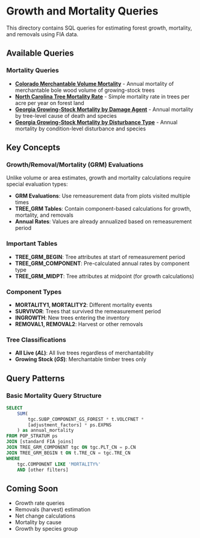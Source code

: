 # Growth and Mortality Queries

This directory contains SQL queries for estimating forest growth, mortality, and removals using FIA data.

## Available Queries

### Mortality Queries

- **[Colorado Merchantable Volume Mortality](colorado_mortality_merchantable_volume.md)** - Annual mortality of merchantable bole wood volume of growing-stock trees
- **[North Carolina Tree Mortality Rate](north_carolina_mortality_trees_per_acre.md)** - Simple mortality rate in trees per acre per year on forest land
- **[Georgia Growing-Stock Mortality by Damage Agent](georgia_growing_stock_mortality_by_agent.md)** - Annual mortality by tree-level cause of death and species
- **[Georgia Growing-Stock Mortality by Disturbance Type](georgia_growing_stock_mortality_by_disturbance.md)** - Annual mortality by condition-level disturbance and species

## Key Concepts

### Growth/Removal/Mortality (GRM) Evaluations

Unlike volume or area estimates, growth and mortality calculations require special evaluation types:

- **GRM Evaluations**: Use remeasurement data from plots visited multiple times
- **TREE_GRM Tables**: Contain component-based calculations for growth, mortality, and removals
- **Annual Rates**: Values are already annualized based on remeasurement period

### Important Tables

- **TREE_GRM_BEGIN**: Tree attributes at start of remeasurement period
- **TREE_GRM_COMPONENT**: Pre-calculated annual rates by component type
- **TREE_GRM_MIDPT**: Tree attributes at midpoint (for growth calculations)

### Component Types

- **MORTALITY1, MORTALITY2**: Different mortality events
- **SURVIVOR**: Trees that survived the remeasurement period
- **INGROWTH**: New trees entering the inventory
- **REMOVAL1, REMOVAL2**: Harvest or other removals

### Tree Classifications

- **All Live (_AL_)**: All live trees regardless of merchantability
- **Growing Stock (_GS_)**: Merchantable timber trees only

## Query Patterns

### Basic Mortality Query Structure

```sql
SELECT
    SUM(
        tgc.SUBP_COMPONENT_GS_FOREST * t.VOLCFNET *
        [adjustment_factors] * ps.EXPNS
    ) as annual_mortality
FROM POP_STRATUM ps
JOIN [standard FIA joins]
JOIN TREE_GRM_COMPONENT tgc ON tgc.PLT_CN = p.CN
JOIN TREE_GRM_BEGIN t ON t.TRE_CN = tgc.TRE_CN
WHERE
    tgc.COMPONENT LIKE 'MORTALITY%'
    AND [other filters]
```

## Coming Soon

- Growth rate queries
- Removals (harvest) estimation
- Net change calculations
- Mortality by cause
- Growth by species group